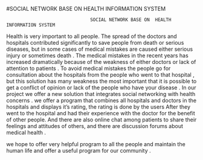 #SOCIAL NETWORK BASE ON  HEALTH INFORMATION SYSTEM

                                   SOCIAL NETWORK BASE ON  HEALTH INFORMATION SYSTEM


Health is very important to all people. The spread of the doctors and hospitals contributed significantly to save people from death or serious diseases, but in some cases of medical mistakes are caused either serious injury or sometimes death .
 The  medical mistakes in the recent years has increased dramatically because of the weakness of either doctors or lack of attention to patients .
To avoid medical mistakes the people go for consultation about the  hospitals from the people who went to that hospital , but this solution has many weakness  the most important that it is possible to get a conflict of opinion or lack of the people who have your  disease .
In our project we offer a new solution that integrates social networking with health concerns . we offer a program that combines all hospitals and doctors in the hospitals and displays it’s  rating, the rating is done by the users After they went to the hospital and had  their experience with  the doctor for the benefit of other people.
And there are also online chat among patients to share their feelings and attitudes of others, and there are discussion forums about medical health .

we hope to offer very helpful program to all the people and maintain the human life and offer a useful program for our community .
